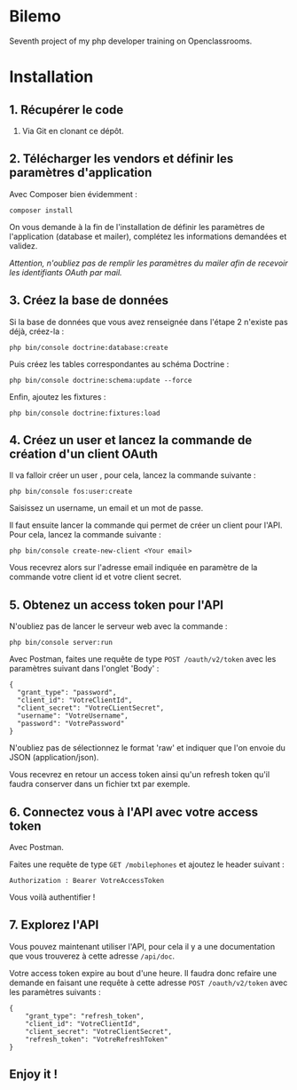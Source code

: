 Bilemo
==========

Seventh project of my php developer training on Openclassrooms.

# Installation
## 1. Récupérer le code

1. Via Git en clonant ce dépôt.

## 2. Télécharger les vendors et définir les paramètres d'application
Avec Composer bien évidemment :

    composer install

On vous demande à la fin de l'installation de définir les paramètres de l'application (database et mailer), complétez les informations demandées et validez.

*Attention, n'oubliez pas de remplir les paramètres du mailer afin de recevoir les identifiants OAuth par mail.*
## 3. Créez la base de données
Si la base de données que vous avez renseignée dans l'étape 2 n'existe pas déjà, créez-la :

    php bin/console doctrine:database:create

Puis créez les tables correspondantes au schéma Doctrine :

    php bin/console doctrine:schema:update --force

Enfin, ajoutez les fixtures :

    php bin/console doctrine:fixtures:load

## 4. Créez un user et lancez la commande de création d'un client OAuth
Il va falloir créer un user , pour cela, lancez la commande suivante :

    php bin/console fos:user:create

Saisissez un username, un email et un mot de passe.

Il faut ensuite lancer la commande qui permet de créer un client pour l'API. Pour cela, lancez la commande suivante :

    php bin/console create-new-client <Your email>

Vous recevrez alors sur l'adresse email indiquée en paramètre de la commande votre client id et votre client secret.

## 5. Obtenez un access token pour l'API
N'oubliez pas de lancer le serveur web avec la commande :

    php bin/console server:run

Avec Postman, faites une requête de type `POST /oauth/v2/token` avec les paramètres suivant dans l'onglet 'Body' :

    {
      "grant_type": "password",
      "client_id": "VotreClientId",
      "client_secret": "VotreCLientSecret",
      "username": "VotreUsername",
      "password": "VotrePassword"
    }

N'oubliez pas de sélectionnez le format 'raw' et indiquer que l'on envoie du JSON (application/json).

Vous recevrez en retour un access token ainsi qu'un refresh token qu'il faudra conserver dans un fichier txt par exemple.

## 6. Connectez vous à l'API avec votre access token
Avec Postman.

Faites une requête de type `GET /mobilephones` et ajoutez le header suivant :

    Authorization : Bearer VotreAccessToken

Vous voilà authentifier !

## 7. Explorez l'API
Vous pouvez maintenant utiliser l'API, pour cela il y a une documentation que vous trouverez à cette adresse `/api/doc`.

Votre access token expire au bout d'une heure. Il faudra donc refaire une demande en faisant une requête à cette adresse `POST /oauth/v2/token` avec les paramètres suivants :

    {
        "grant_type": "refresh_token",
        "client_id": "VotreClientId",
        "client_secret": "VotreClientSecret",
        "refresh_token": "VotreRefreshToken"
    }

## Enjoy it !